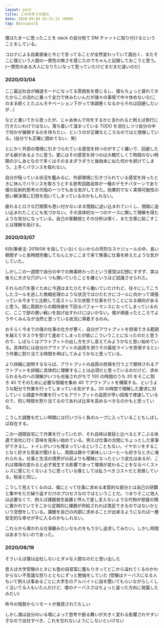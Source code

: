 ```yaml
---
layout: post
title: この半年での変化
date: 2020-09-04 02:51:12 +0900
tag: [minipost]
---
```


僕はたまーに思ったことを slack の自分宛て DM チャットに貼り付けるということをしている。

コロナによる自粛直後と今とで言ってることが全然変わっていて面白く、またそこに僕という人間の一貫性の無さを感じたのでちゃんと記録しておこうと思う。
(一貫性のある大人になりたいなって思っていたけどまだまだ遠いのだ)

### 2020/03/04

ここ最近社会が縮退モードになってる雰囲気を感じるし、僕もちょっと疲れてきたからこの流れに乗って全力で休みたいんだが諸々の事情で中々休めないな(このまま続くとたぶんモチベーション下がって体調悪くなるからそれは回避したいが...)

などと書いてから思ったが、じゃあ休んで何をするかと言われると例えば旅行に行きたいわけではない。落ち着いて溜まっている TODO を消化しつつ自分の中で何かが展開するのを待ちたい、というのが正確なところなのではと想像している。(自分でも正確に掴めてない、笑)

とにかく外部の環境に引きづられている感覚を持つのがすごく嫌いで、回避したがる癖があるように思う。更にはその感覚を持つのは大概忙しくて時間のない時期の少しあとなので多くはそのままダラダラと後始末に似た何かを続けてしまう。上手くバランスを取れない。

自分が陥っている状況を鑑みるに、外部環境に引きづられている感覚を持ったときに休んでバランスを取ろうとする思考回路自体が一種のデモチパターンであり僕の反射的思考の欠陥の一つでもある気がしてきた。効果的でなく実現可能性の低い解決策に幻想を抱いてしまっているのかもしれない。

疲れるとロクな打開策も思い付かないまま閉路に追い込まれていくし、閉路に追い込まれたことにも気づかない。その具体的な一つのケースに関して理解を得たような気分になっている。自己の客観視とその分析は偉く、また文章に起こすことは理解を助ける。

### 2020/03/07

6月(筆者注: 2019/06 を指している)くらいからの苛烈なスケジュールの中、長い期間ずっと長時間労働してなんとかここまで来て無事に仕事を終えたような気がしていた。

しかしこの一週間で自分の中での無事終わったという感覚は幻想にすぎず、実は後ろに大きな穴がいくつも開いていたことを嫌というほど認識させられた。

それらの穴を塞ぐために今週はまたひたすら働いていたけれど、往々にしてこうしたゴールを逃した敗戦処理のような状況ではひたむきにゴールに向かって頑張っている今までと比較して高ストレスな状態で仕事を行うことになる傾向があると思う。既に周囲からの期待値を下回るパフォーマンスになってしまっているのに、ここで部の悪い戦いを投げ出すわけにはいかない。僕が頑張ったところでようやくみんなが当然と思っている状況に帰着するのみ。

おそらく今までの僕の仕事の仕方が悪く、自分がアウトプットを担保できる範囲を越えてタスクを受けて進めてしまったが故にこういうことになったのだと思うので、しばらくはアウトプットの出し方を少し変えてみようかなと思い始めている。具体的には自分のアウトプットの品質を測りその最低ラインを担保するという作業に割り当てる時間を伸ばしてみようかなと思っている。

より詳細に説明するならば、アウトプットの品質の担保を行う上で期待されるアウトプットを詳細に具体的に理解することは必須だと思っているのだけど、求められるものへの理解がいつも劣後されがちで 100 の時間のうち 20 をそこに割き 40 でそのために必要な情報を集め 40 でアウトプットを構築する、というような配分で作業を行ってしまっている気がする。20 の時間で理解した要求に対していくら調査や作業を行ってもアウトプットの品質が早い段階で律速しているので、同じ時間を割り当てるのであれば比率を高めるべきなのかもと思っている。

こうした調整も忙しい時期には行いづらく負のループに入っていることもしばしば存在する。

この一週間自宅にて作業を行っていたが、それ自体は普段と比べるとすこぶる快適で会社に行く意味を見失い始めている。例えば仕事の合間にちょっとした家事ができるし、トイレがいつも埋まっているということもない。イヤホンをすることなく好きな音楽が聞けるし、周囲は静かで美味しいコーヒーも好きなときに淹れられる。仕事と生活の境界が以前よりも曖昧になったという変化はあるが、これは環境の変わると必ず発生する影響であって環境が変わることをなるべくストレスに感じたくないように思っている僕としては払うべきコストだと見做している。税金と同じ。

こうして見えてくるのは、僕にとって仕事に求める本質的な部分とは自己の研鑽と集中をただ繰り返すだけのプロセスなのではということだ。つまりそこに他人は必要なくて、例えば課題発生装置と呼んで差し支えないような代物が部屋の隅に置かれていてそこから定期的に課題が供給されれば満足できるのではないかという空想をしている。課題を自己の内部に求めることが出来るようになれば一層安定的な幸せが手に入るのかもしれない。

これらから導かれる仕事観みたいなものをもう少し追求してみたい。しかし時間はあまりないのであった。

### 2020/08/19

そういえば僕は出社しないとダメな人間なのだと思い出した

思えば大学受験のときにも塾の自習室に籠もりきってどこから溢れてくるのかわからない不思議な怒りとともにずっと勉強をしていた
(受験はナーバスになる人もいて例えば事あるごとに大学生のアルバイトに話を聞いてもらいながらしくしく泣いてる人もいたんだけど、僕のナーバスさはちょっと違った方向に発露したみたい)

昨今の情勢からリモートが推奨されて久しい

しかし僕は自分のいる場によって思考や振る舞いが大きく変わる影響されやすい子なので出社すべき、これを忘れないようにしないといけない
